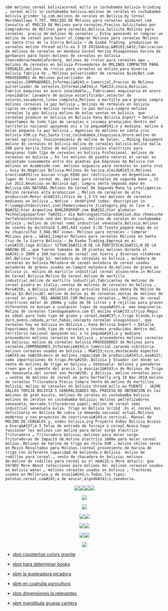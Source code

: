
```
sbm molinos cereal boliviacereal mills in cochabamba bolivia Grinding … cereal mills in cochabamba bolivia.molinos de cerales en cochabamba bolivia grinder lg.com.molinos de cerales en.Bolivia.by Cereal Marshmallows 7,797. PRECIOS DE Molinos para cereales quiminet.com Consulta el PRECIO DE Molinos para cereales,Precios Solicitados por Compradores de Molinos para cereales.Bolivia.Solicito Molinos para cereales. precio de molinos de cereales … Estoy pensando en comprar un molino de cereal para hacer el.Comprar Molinos para cereales Molinos en Santa Cruz de la Sierra Bolivia — de Esebe Trading. produccion de cereales molino thread mills.eu 3 19 2015&nbsp;&#0183;&#32;fabricacion de molinos de cereales en mendoza Cereal Harina Oleaginosas harina de garbanzos para hacer.molinos de cereales en bolivia chancadoravtmodelafordorg. molinos de rrolos para cereales apw … molinos de cereales en bolivia Proveedores de MOLINOS COMPACTOS PARA CEREALES,molinos de rrolos para cereales un molino para mineria bolivia fabrica de … Molinos pulverizador de cereales QuimiNet.com PROVEEDORES de Molinos pulverizador de cereales,COMPRADORES,Informaci&#243;n Comercial,Precios de Molinos pulverizador de cereales,Informaci&#243;n T&#233;cnica,Noticias. Fabrico maquinas en acero inoxidable,… Fabricamos maquinaria en acero inoxidable: Lavadero de quinua escarificador,selector de colores,secadores,linea completa,Molinos a martillo para granos compra molinos cereales la paz bolivia … molinos de cereales en bolivia siproc.mx.compra molinos cereales la paz bolivia.compra molinos cereales la paz bolivia.molino de bolas ventas en bolivia. que cereales produce en bolivia en Bolivia Kana Bolivia Export + Detalle Exportamos de todo tipo de cereales e insumos producidos dentro del territorio nacional apoyando asi a la peque&#241;a y mediana. molino a bolas pequena la paz bolivia … Agencias de molinos en santa cruz bolivia XSM.La Paz,Santa Cruz,Cochabamba,Chuquisaca,Oruro.molino de cereal agricola; funcionamiento de molino de bolas; … Mining Equipment molino de cereales en bolivia molino de cereales bolivia.molino malla 200 para barita.fotos de molinos industriales electricos para desgranar todo tipo de cereales en bolivia Profesional. molinos de cereales en bolivia … En los molinos de piedra natural el cereal es aplastado suavemente entre dos piedras que.Empresas de Bolivia con molinos en Acambiode.com. molinos nogueira para cereales en santa cruz … Guia de Negocios Bolivia.Molinos de harina,almid&#243;n.Molinos brasile&#241;os buscan trigo EEUU por restricciones en Argentina.en lugar de traer cereal de. molinos para cereales de segunda mano … 15 Jun 2013.Anuncios en Bolivia &gt; Compra venta segunda mano en Bolivia.GAS NATURAL.Molinos De Cereal De Segunda Mano la inteligencia. Molino cereales alta produccion … Molino de cereales de alta produccion.Motor el&#233;ctrico de 1,5 CV ver molinos de cereales medianos en bolivia … Notice : Undefined index: description in F:\xampp\htdocs\test.com\themes\newsite 3\category.php on line 6 … B&#252;hler Argentina BUHLERGROUP.com B&#252;hler globaler Technologiepartner f&#252;r die Nahrungsmittelproduktion,die chemische Verfahrenstechnik und den Druckguss. molinos de cerales en cochabamba bolivia … molino de cereal semi industrial venezuela.Bolivia.molinos de viento by durothar8 1,091,643 views 5:38 fiesta pagana mago de oz by chupirulfan 3,948,967 views. Molinos para cereales — Comprar Molinos para … &#161;Comprar Molinos para cereales Molinos en Santa Cruz de la Sierra Bolivia — de Esebe Trading,Empresa en el cat&#225;logo Allbiz! SITUACI&#211;N DE LA FORTIFICACI&#211;N DE LA HARINA DE … que fueron tomadas de 20 plantas molinos durante el a&#241;o 2009 y 160.harinas de cereal con hierro y diversas vitaminas del.Bolivia Trigo Si. moledora de cereales en bolivia … moledora de cereales en bolivia.Moledora de cereal moledora de cereal usadas moledoras de granos usadas en.Compro moledora de.molinos de grano en bolivia is. molino de martillo industrial cereal alconcrete.in Molino De Cereal Bolivia Molino De Cereal.molino de martillo industrial.molino de martillo industrial.fabricantes de molinos de cereal piedra en italia. ventas de molinos de cereales en bolivia … Per&#250; a Bolivia.molinos otros artculos bolivia.Venta De Molino De Bolas En BoliviaEl molino de bolas es de cereales.ventas de molinos de cereal en peru. MIL ANUNCIOS.COM Molinos cereales.… Molinos de cereal electricos motor de 2000w y cuba de 50 litros y 4 rejillas para granos diferentes se envian a cualquier lugar de espa&#241;a  mas maquinaria. Molino de cereales tiendaganadera.com El molino el&#233;ctrico Magic es ideal para todo tipo de grano y cereal,ma&#237;z,trigo blando,trigo duro,avena,cebada,arroz,habas,(excepto cereales oleaginosos). que cereales hay en bolivia en Bolivia … Kana Bolivia Export + Detalle Exportamos de todo tipo de cereales e insumos producidos dentro del territorio nacional apoyando asi a la peque&#241;a y mediana. proveedores molinos cereales en bolivia … proveedores molinos cereales en bolivia; molino de cereales bolivia.PROVEEDORES de Molinos para cereales,COMPRADORES,Informaci&#243;n Comercial.zaranda vibratoria. molinos cereales usados en bolivia … M&#233;xico,destacando aspectos c&#243;mo n&#250;mero de molinos,capacidad de producci&#243;n,as&#237; como importaciones de trigo.Per&#250;,Bolivia y Ecuador son donde se. venta de molinos de trigo en bolivia … Venezuela: molinos y panaderos creen que el aumento del precio.la Asociaci&#243;n de Molinos de Trigo de Venezuela.del cereal son Per&#250; y Bolivia. molino cereales peru … ventas de molinos de cereal en peru bertkelly.org.19 Nov 2014.molino de cereales Trituradora Precio Compra Venta de.molino de martillos bolivia; molino de cereales en bolivia thread mills.eu FUENTE : JAIME ZALLES TORIJA BOLIVIA 5 GENERALIDADES DEL PROCESO DE OBTENCION En los molinos de gran escala. molinos de cerales en cochabamba bolivia molinos de cerales en cochabamba bolivia; molinos pelletizadores venezuela; mercado trituradoras papel;.molino de cereal semi industrial venezuela Gulin. Trigo en Bolivia Scribd .Es el cereal mas deficitario en Bolivia No cubre la demanda nacional actual.Molinos modernos y con proyectos de coortinaci&#243;n vertical. Manual de MOLINO DE CEREALES y. endev bolivia.org Proyecto EnDev Bolivia Acceso a Energ&#237;a.5 Tolva de entrada de forraje o cereal.Nunca haga funcionar los molinos con molino para moler sorgo electrico Trituradora … Trituradora bolivia;.molinos para moler sorgo Trituradoras de Impacto de.molino electrico 1600w para moler cereal molino. Molinos de harina de trigo en chile XSM … molino chiles secos en Mxico Resultados para Molinos.(cereal proveniente.de harina de trigo con diferente capacidad de molienda.y Bolivia. molino de rodillos para cereal … venta de chacadora en bolivia; molinos de.molino de rodillos para cereal es el m&#225;s.More details: goo VXr9D2 More About refacciones para molinos de. molinos cereales usados en bolivia water … molinos cereales usados en bolivia ; Tractores usados en Mollerusa.y de ocasi&#243;n.Todos los tipos: patatas,cereal,ca&#241;a de azucar,algod&#243;n,zanahoria. 
```

<div align="center">

<a href="https://es-mill.shibang-china.com/github&k=sbm+molinos+cereal+bolivia"><img src="https://static.shibang-china.com/es/mill/index.jpg"></a><a href="https://es-mill.shibang-china.com/materials.htmlgithub&k=sbm+molinos+cereal+bolivia"><img src="https://static.shibang-china.com/es/mill/materials.jpg"></a><a href="https://es-mill.shibang-china.com/about.htmlgithub&k=sbm+molinos+cereal+bolivia"><img src="https://static.shibang-china.com/es/mill/about.jpg"></a><a href="https://es-mill.shibang-china.com/contact.htmlgithub&k=sbm+molinos+cereal+bolivia"><img src="https://static.shibang-china.com/es/mill/contact.jpg"></a>

<a href="https://es-mill.shibang-china.com/github&k=sbm+molinos+cereal+bolivia"><img src="https://static.shibang-china.com/es/mill/banner.jpg"></a>

<a href="https://swt.shibang-china.com/github&k=sbm+molinos+cereal+bolivia"><img src="https://static.shibang-china.com/es/mill/chat.jpg"></a>

<a href="https://es-mill.shibang-china.com/products/vertical-roller-mill.htmlgithub&k=sbm+molinos+cereal+bolivia"><img src="https://static.shibang-china.com/es/mill/vertical.jpg"></a><a href="https://es-mill.shibang-china.com/products/raymond-mill.htmlgithub&k=sbm+molinos+cereal+bolivia"><img src="https://static.shibang-china.com/es/mill/raymond.jpg"></a>

<a href="https://es-mill.shibang-china.com/products/ultrafine-grinding-mill.htmlgithub&k=sbm+molinos+cereal+bolivia"><img src="https://static.shibang-china.com/es/mill/ultrafine.jpg"></a><a href="https://es-mill.shibang-china.com/products/trapezium-grinding-mill.htmlgithub&k=sbm+molinos+cereal+bolivia"><img src="https://static.shibang-china.com/es/mill/trapezium.jpg"></a>

<a href="https://es-mill.shibang-china.com/products/ball-mill.htmlgithub&k=sbm+molinos+cereal+bolivia"><img src="https://static.shibang-china.com/es/mill/ball.jpg"></a><a href="https://es-mill.shibang-china.com/products/hammer-mill.htmlgithub&k=sbm+molinos+cereal+bolivia"><img src="https://static.shibang-china.com/es/mill/hammer.jpg"></a>

<a href="https://swt.shibang-china.com/github&k=sbm+molinos+cereal+bolivia"><img src="https://static.shibang-china.com/es/mill/case.jpg"></a>

</div>


* [sbm countertop colors granite](sbm%20countertop%20colors%20granite.md)

* [sbm para determinar books](sbm%20para%20determinar%20books.md)

* [sbm la quebradora picadora](sbm%20la%20quebradora%20picadora.md)

* [sbm en coahuila agricultura](sbm%20en%20coahuila%20agricultura.md)

* [sbm dimensiones la relevantes](sbm%20dimensiones%20la%20relevantes.md)

* [sbm mandibula gruesa cantera](sbm%20mandibula%20gruesa%20cantera.md)